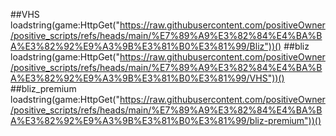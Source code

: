 ##VHS
loadstring(game:HttpGet("https://raw.githubusercontent.com/positiveOwner/positive_scripts/refs/heads/main/%E7%89%A9%E3%82%84%E4%BA%BA%E3%82%92%E9%A3%9B%E3%81%B0%E3%81%99/Bliz"))()
##bliz
loadstring(game:HttpGet("https://raw.githubusercontent.com/positiveOwner/positive_scripts/refs/heads/main/%E7%89%A9%E3%82%84%E4%BA%BA%E3%82%92%E9%A3%9B%E3%81%B0%E3%81%99/VHS"))()
##bliz_premium
loadstring(game:HttpGet("https://raw.githubusercontent.com/positiveOwner/positive_scripts/refs/heads/main/%E7%89%A9%E3%82%84%E4%BA%BA%E3%82%92%E9%A3%9B%E3%81%B0%E3%81%99/bliz-premium"))()
